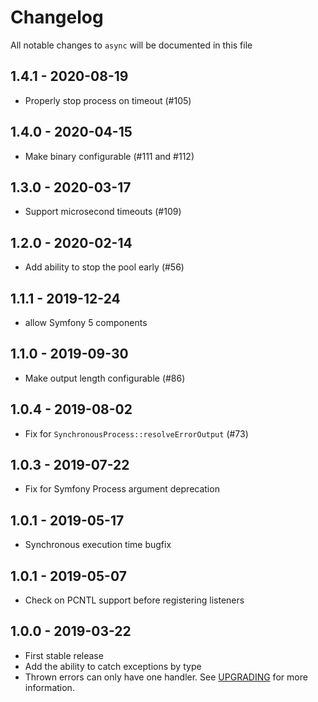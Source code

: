 # Changelog

All notable changes to `async` will be documented in this file

## 1.4.1 - 2020-08-19

- Properly stop process on timeout (#105)

## 1.4.0 - 2020-04-15

- Make binary configurable (#111 and #112)

## 1.3.0 - 2020-03-17

- Support microsecond timeouts (#109)

## 1.2.0 - 2020-02-14

- Add ability to stop the pool early (#56)

## 1.1.1 - 2019-12-24

- allow Symfony 5 components

## 1.1.0 - 2019-09-30

- Make output length configurable (#86)

## 1.0.4 - 2019-08-02

- Fix for `SynchronousProcess::resolveErrorOutput` (#73)

## 1.0.3 - 2019-07-22

- Fix for Symfony Process argument deprecation

## 1.0.1 - 2019-05-17

- Synchronous execution time bugfix

## 1.0.1 - 2019-05-07

- Check on PCNTL support before registering listeners

## 1.0.0 - 2019-03-22

- First stable release
- Add the ability to catch exceptions by type
- Thrown errors can only have one handler. 
See [UPGRADING](./UPGRADING.md#100) for more information.
